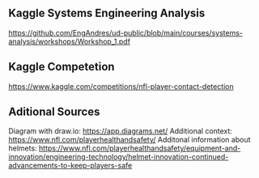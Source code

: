 ## Kaggle Systems Engineering Analysis

https://github.com/EngAndres/ud-public/blob/main/courses/systems-analysis/workshops/Workshop_1.pdf

## Kaggle Competetion 

https://www.kaggle.com/competitions/nfl-player-contact-detection

## Aditional Sources

Diagram with draw.io: https://app.diagrams.net/
Additional context: https://www.nfl.com/playerhealthandsafety/
Additonal information about helmets: https://www.nfl.com/playerhealthandsafety/equipment-and-innovation/engineering-technology/helmet-innovation-continued-advancements-to-keep-players-safe
